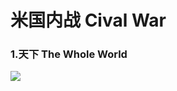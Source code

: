 # 米国内战    Cival War


### 1.天下    The Whole World

![](https://github.com/DreamingCats/miHoYoJokes/raw/main/zzzjokes/天下.jpg)

